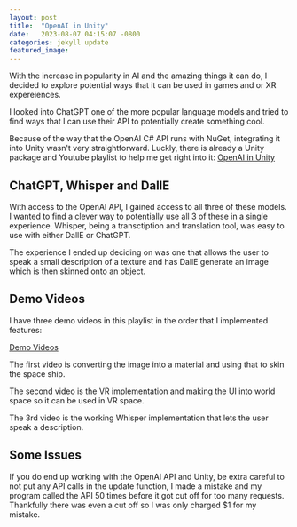 ```yaml
---
layout: post
title:  "OpenAI in Unity"
date:   2023-08-07 04:15:07 -0800
categories: jekyll update
featured_image:
---
```

With the increase in popularity in AI and the amazing things it can do, I decided to explore potential ways that it can be used in games and or XR expereiences. 

I looked into ChatGPT one of the more popular language models and tried to find ways that I can use their API to potentially create something cool.

Because of the way that the OpenAI C# API runs with NuGet, integrating it into Unity wasn't very straightforward. Luckly, there is already a Unity package and Youtube playlist to help me get right into it: [OpenAI in Unity](https://www.youtube.com/playlist?list=PLrE-FZIEEls1-c7QifZYzeq50Id08FcJo)

## ChatGPT, Whisper and DallE

With access to the OpenAI API, I gained access to all three of these models. I wanted to find a clever way to potentially use all 3 of these in a single experience. Whisper, being a transctiption and translation tool, was easy to use with either DallE or ChatGPT.

The experience I ended up deciding on was one that allows the user to speak a small description of a texture and has DallE generate an image which is then skinned onto an object.

## Demo Videos

I have three demo videos in this playlist in the order that I implemented features:

[Demo Videos](https://www.youtube.com/playlist?list=PLzFymnp51SV-kBJ1uIoxA8MP92sXtNwRu)

The first video is converting the image into a material and using that to skin the space ship.

The second video is the VR implementation and making the UI into world space so it can be used in VR space.

The 3rd video is the working Whisper implementation that lets the user speak a description.

## Some Issues

If you do end up working with the OpenAI API and Unity, be extra careful to not put any API calls in the update function, I made a mistake and my program called the API 50 times before it got cut off for too many requests. Thankfully there was even a cut off so I was only charged $1 for my mistake.

